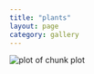 ```yaml
---
title: "plants"
layout: page
category: gallery
---
```



![plot of chunk plot](/figures/plot-1.svg)
